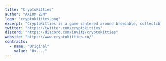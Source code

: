 ```yaml
---
title: "CryptoKitties"
author: "AXIOM ZEN"
logo: "cryptokitties.png"
excerpt: "CryptoKitties is a game centered around breedable, collectible, and oh-so-adorable creatures we call CryptoKitties! Each cat is one-of-a-kind and 100% owned by you; it cannot be replicated, taken away, or destroyed."
twitter: "https://twitter.com/cryptokitties"
discord: "https://discord.com/invite/cryptokitties"
website: "https://www.cryptokitties.co/"
contracts: 
  - name: "Original"
    value: "0x...."
---
```


